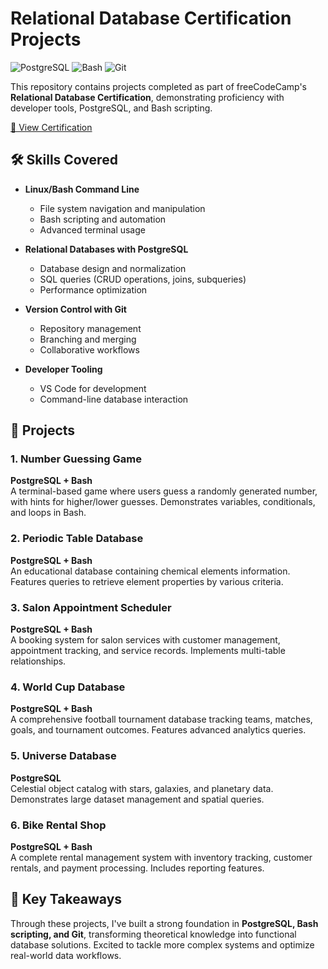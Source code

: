 # Relational Database Certification Projects

![PostgreSQL](https://img.shields.io/badge/PostgreSQL-316192?style=for-the-badge&logo=postgresql&logoColor=white)
![Bash](https://img.shields.io/badge/GNU%20Bash-4EAA25?style=for-the-badge&logo=GNU%20Bash&logoColor=white)
![Git](https://img.shields.io/badge/GIT-E44C30?style=for-the-badge&logo=git&logoColor=white)

This repository contains projects completed as part of freeCodeCamp's **Relational Database Certification**, demonstrating proficiency with developer tools, PostgreSQL, and Bash scripting.

[🔗 View Certification](https://www.freecodecamp.org/certification/M_Yassir/relational-database-v8)

## 🛠 Skills Covered

- **Linux/Bash Command Line**
  - File system navigation and manipulation
  - Bash scripting and automation
  - Advanced terminal usage

- **Relational Databases with PostgreSQL**
  - Database design and normalization
  - SQL queries (CRUD operations, joins, subqueries)
  - Performance optimization

- **Version Control with Git**
  - Repository management
  - Branching and merging
  - Collaborative workflows

- **Developer Tooling**
  - VS Code for development
  - Command-line database interaction

## 📂 Projects

### 1. Number Guessing Game
**PostgreSQL + Bash**  
A terminal-based game where users guess a randomly generated number, with hints for higher/lower guesses. Demonstrates variables, conditionals, and loops in Bash.

### 2. Periodic Table Database
**PostgreSQL + Bash**  
An educational database containing chemical elements information. Features queries to retrieve element properties by various criteria.

### 3. Salon Appointment Scheduler
**PostgreSQL + Bash**  
A booking system for salon services with customer management, appointment tracking, and service records. Implements multi-table relationships.

### 4. World Cup Database
**PostgreSQL + Bash**  
A comprehensive football tournament database tracking teams, matches, goals, and tournament outcomes. Features advanced analytics queries.

### 5. Universe Database
**PostgreSQL**  
Celestial object catalog with stars, galaxies, and planetary data. Demonstrates large dataset management and spatial queries.

### 6. Bike Rental Shop
**PostgreSQL + Bash**  
A complete rental management system with inventory tracking, customer rentals, and payment processing. Includes reporting features.

## 🔑 Key Takeaways  
Through these projects, I've built a strong foundation in **PostgreSQL, Bash scripting, and Git**, transforming theoretical knowledge into functional database solutions. Excited to tackle more complex systems and optimize real-world data workflows. 
